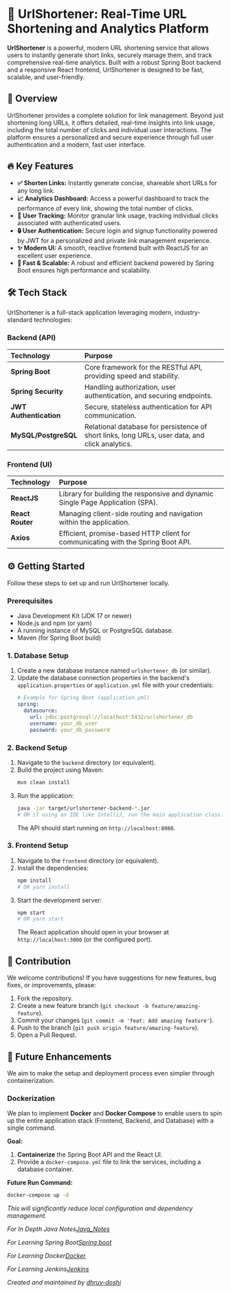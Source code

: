 # 🔗 UrlShortener: Real-Time URL Shortening and Analytics Platform

**UrlShortener** is a powerful, modern URL shortening service that allows users to instantly generate short links, securely manage them, and track comprehensive real-time analytics. Built with a robust Spring Boot backend and a responsive React frontend, UrlShortener is designed to be fast, scalable, and user-friendly.

## 📌 Overview

UrlShortener provides a complete solution for link management. Beyond just shortening long URLs, it offers detailed, real-time insights into link usage, including the total number of clicks and individual user interactions. The platform ensures a personalized and secure experience through full user authentication and a modern, fast user interface.

## 🔥 Key Features

  * **✅ Shorten Links:** Instantly generate concise, shareable short URLs for any long link.
  * **📈 Analytics Dashboard:** Access a powerful dashboard to track the performance of every link, showing the total number of clicks.
  * **👤 User Tracking:** Monitor granular link usage, tracking individual clicks associated with authenticated users.
  * **🔒 User Authentication:** Secure login and signup functionality powered by JWT for a personalized and private link management experience.
  * **✨ Modern UI:** A smooth, reactive frontend built with ReactJS for an excellent user experience.
  * **🚀 Fast & Scalable:** A robust and efficient backend powered by Spring Boot ensures high performance and scalability.

## 🛠️ Tech Stack

UrlShortener is a full-stack application leveraging modern, industry-standard technologies:

### Backend (API)

| Technology | Purpose |
| :--- | :--- |
| **Spring Boot** | Core framework for the RESTful API, providing speed and stability. |
| **Spring Security** | Handling authorization, user authentication, and securing endpoints. |
| **JWT Authentication** | Secure, stateless authentication for API communication. |
| **MySQL/PostgreSQL** | Relational database for persistence of short links, long URLs, user data, and click analytics. |

### Frontend (UI)

| Technology | Purpose |
| :--- | :--- |
| **ReactJS** | Library for building the responsive and dynamic Single Page Application (SPA). |
| **React Router** | Managing client-side routing and navigation within the application. |
| **Axios** | Efficient, promise-based HTTP client for communicating with the Spring Boot API. |

## ⚙️ Getting Started

Follow these steps to set up and run UrlShortener locally.

### Prerequisites

  * Java Development Kit (JDK 17 or newer)
  * Node.js and npm (or yarn)
  * A running instance of MySQL or PostgreSQL database.
  * Maven (for Spring Boot build)

### 1\. Database Setup

1.  Create a new database instance named `urlshortener_db` (or similar).
2.  Update the database connection properties in the backend's `application.properties` or `application.yml` file with your credentials:
    ```yaml
    # Example for Spring Boot (application.yml)
    spring:
      datasource:
        url: jdbc:postgresql://localhost:5432/urlshortener_db
        username: your_db_user
        password: your_db_password
    ```

### 2\. Backend Setup

1.  Navigate to the `backend` directory (or equivalent).
2.  Build the project using Maven:
    ```bash
    mvn clean install
    ```
3.  Run the application:
    ```bash
    java -jar target/urlshortener-backend-*.jar
    # OR if using an IDE like IntelliJ, run the main application class.
    ```
    The API should start running on `http://localhost:8080`.

### 3\. Frontend Setup

1.  Navigate to the `frontend` directory (or equivalent).
2.  Install the dependencies:
    ```bash
    npm install
    # OR yarn install
    ```
3.  Start the development server:
    ```bash
    npm start
    # OR yarn start
    ```
    The React application should open in your browser at `http://localhost:3000` (or the configured port).

## 🤝 Contribution

We welcome contributions\! If you have suggestions for new features, bug fixes, or improvements, please:

1.  Fork the repository.
2.  Create a new feature branch (`git checkout -b feature/amazing-feature`).
3.  Commit your changes (`git commit -m 'feat: Add amazing feature'`).
4.  Push to the branch (`git push origin feature/amazing-feature`).
5.  Open a Pull Request.

## 🚀 Future Enhancements

We aim to make the setup and deployment process even simpler through containerization.

### Dockerization

We plan to implement **Docker** and **Docker Compose** to enable users to spin up the entire application stack (Frontend, Backend, and Database) with a single command.

**Goal:**

1.  **Containerize** the Spring Boot API and the React UI.
2.  Provide a `docker-compose.yml` file to link the services, including a database container.

**Future Run Command:**

```bash
docker-compose up -d
```

*This will significantly reduce local configuration and dependency management.*

 *For In Depth Java Notes[Java_Notes](https://github.com/dhruv-dosh/Java_In_Depth_Notes)*
 
 *For Learning Spring Boot[Spring boot](https://github.com/dhruv-dosh/Spring_Java_Framework)*
 
 *For Learning Docker[Docker](https://github.com/dhruv-dosh/Docker_Notes_And_Commands)*
 
 *For Learning Jenkins[Jenkins](https://github.com/dhruv-dosh/Jenkins_Declarative_Pipeline_Setup)*

*Created and maintained by [dhruv-doshi](https://github.com/dhruv-dosh)*
